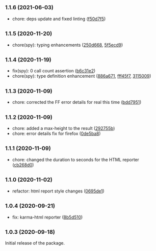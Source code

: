 ## <small>1.1.6 (2021-06-03)</small>

* chore: deps update and fixed linting ([f50d7f5](https://github.com/Netatwork-de/mocha-utils/commit/f50d7f5))



## <small>1.1.5 (2020-11-20)</small>

* chore(spy): typing enhancements ([250d668](https://github.com/Netatwork-de/mocha-utils/commit/250d668), [5f5ecd9](https://github.com/Netatwork-de/mocha-utils/commit/5f5ecd9))

## <small>1.1.4 (2020-11-19)</small>

* fix(spy): 0 call count assertion ([b6c31e2](https://github.com/Netatwork-de/mocha-utils/commit/b6c31e2))
* chore(spy): type definition enhancement ([886a671](https://github.com/Netatwork-de/mocha-utils/commit/886a671), [fff45f7](https://github.com/Netatwork-de/mocha-utils/commit/fff45f7), [3115009](https://github.com/Netatwork-de/mocha-utils/commit/3115009))

## <small>1.1.3 (2020-11-09)</small>

* chore: corrected the FF error details for real this time ([bdd7951](https://github.com/Netatwork-de/mocha-utils/commit/bdd7951))

## <small>1.1.2 (2020-11-09)</small>

* chore: added a max-height to the result ([292755b](https://github.com/Netatwork-de/mocha-utils/commit/292755b))
* chore: error details fix for firefox ([0de5ba8](https://github.com/Netatwork-de/mocha-utils/commit/0de5ba8))

## <small>1.1.1 (2020-11-09)</small>

* chore: changed the duration to seconds for the HTML reporter ([cb268d0](https://github.com/Netatwork-de/mocha-utils/commit/cb268d0))

## <small>1.1.0 (2020-11-02)</small>

* refactor: html report style changes ([0695de1](https://github.com/Netatwork-de/mocha-utils/commit/0695de1))

## <small>1.0.4 (2020-09-21)</small>

* fix: karma-html reporter ([8b5d510](https://github.com/Netatwork-de/mocha-utils/commit/8b5d510))

## <small>1.0.3 (2020-09-18)</small>

Initial release of the package.
